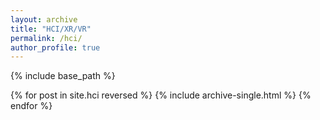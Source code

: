 ```yaml
---
layout: archive
title: "HCI/XR/VR"
permalink: /hci/
author_profile: true
---
```



{% include base_path %}

{% for post in site.hci reversed %}
  {% include archive-single.html %}
{% endfor %}
